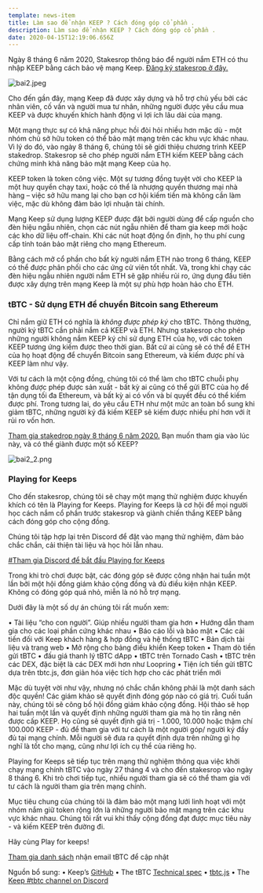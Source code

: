 ```yaml
---
template: news-item
title: Làm sao để nhận KEEP ? Cách đóng góp cổ phần .
description: Làm sao để nhận KEEP ? Cách đóng góp cổ phần .
date: 2020-04-15T12:19:06.656Z
---
```

Ngày 8 tháng 6 năm 2020, Stakesrop thông báo để người nắm ETH có thu nhập KEEP bằng cách bảo vệ mạng Keep. [Đăng ký stakesrop ở đây.](https://www.crowdcast.io/e/keep-stakedrop---live)


![bai2.jpeg](https://cdn.steemitimages.com/DQmaoXzfcg3RepatxbUCc53iD3J7Qvh3SUcg3n1vMYGS31M/bai2.jpeg)

Cho đến gần đây, mạng Keep đã được xây dựng và hỗ trợ chủ yếu bởi các nhân viên, cố vấn và người mua tư nhân, những người được yêu cầu mua KEEP và được khuyến khích hành động vì lợi ích lâu dài của mạng.

Một mạng thực sự có khả năng phục hồi đòi hỏi nhiều hơn mặc dù - một nhóm chủ sở hữu token có thể bảo mật mạng trên các khu vực khác nhau. Vì lý do đó, vào ngày 8 tháng 6, chúng tôi sẽ giới thiệu chương trình KEEP stakedrop. Stakesrop sẽ cho phép người nắm ETH kiếm KEEP bằng cách chứng minh khả năng bảo mật mạng Keep của họ.

KEEP token là token công việc. Một sự tương đồng tuyệt vời cho KEEP là một huy quyền chạy taxi, hoặc có thể là nhượng quyền thương mại nhà hàng – việc sở hữu mang lại cho bạn cơ hội kiếm tiền mà không cần làm việc, mặc dù không đảm bảo lợi nhuận tài chính.

Mạng Keep sử dụng lượng KEEP được đặt bởi người dùng để cấp nguồn cho đèn hiệu ngẫu nhiên, chọn các nút ngẫu nhiên để tham gia keep mới hoặc các kho dữ liệu off-chain. Khi các nút hoạt động ổn định, họ thu phí cung cấp tính toán bảo mật riêng cho mạng Ethereum.

Bằng cách mở cổ phần cho bất kỳ người nắm ETH nào trong 6 tháng, KEEP có thể được phân phối cho các ứng cử viên tốt nhất. Và, trong khi chạy các đèn hiệu ngẫu nhiên người nắm ETH sẽ gặp nhiều rủi ro, ứng dụng đầu tiên được xây dựng trên mạng Keep là một sự phù hợp hoàn hảo cho ETH. 


### tBTC - Sử dụng ETH để chuyển Bitcoin sang Ethereum


Chỉ nắm giữ ETH có nghĩa là *không được phép ký* cho tBTC. Thông thường, người ký tBTC cần phải nắm cả KEEP và ETH. Nhưng stakesrop cho phép những người không nắm KEEP ký chỉ sử dụng ETH của họ, với các token KEEP tương ứng kiếm được theo thời gian. Bất cứ ai cũng sẽ có thể để ETH của họ hoạt động để chuyển Bitcoin sang Ethereum, và kiếm được phí và KEEP làm như vậy.

Với tư cách là một cộng đồng, chúng tôi có thể làm cho tBTC chuỗi phụ không được phép được sản xuất - bất kỳ ai cũng có thể gửi BTC của họ để tận dụng tối đa Ethereum, và bất kỳ ai có vốn và bí quyết đều có thể kiếm được phí.
Trong tương lai, do yêu cầu ETH như một mức an toàn bổ sung khi giảm tBTC, những người ký đã kiếm KEEP sẽ kiếm được nhiều phí hơn với ít rủi ro vốn hơn.

[Tham gia stakedrop ngày 8 tháng 6 năm 2020.](https://www.crowdcast.io/e/keep-stakedrop---live)
Bạn muốn tham gia vào lúc này, và có thể giành được một số KEEP?


![bai2_2.png](https://cdn.steemitimages.com/DQmVJrfM2dVqLs1bG6MsFhHtjuoGTmY51EdprDocNcudqYf/bai2_2.png)


### Playing for Keeps
Cho đến stakesrop, chúng tôi sẽ chạy một mạng thử nghiệm được khuyến khích có tên là Playing for Keeps. Playing for Keeps là cơ hội để mọi người học cách nắm cổ phần trước stakesrop và giành chiến thắng KEEP bằng cách đóng góp cho cộng đồng.

Chúng tôi tập hợp lại trên Discord để đặt vào mạng thử nghiệm, đảm bảo chắc chắn, cải thiện tài liệu và học hỏi lẫn nhau.

[#Tham gia Discord để bắt đầu Playing for Keeps](https://discord.gg/UhfpKCS)

Trong khi trò chơi được bật, các đóng góp sẽ được công nhận hai tuần một lần bởi một hội đồng giám khảo cộng đồng và đủ điều kiện nhận KEEP. Không có đóng góp quá nhỏ, miễn là nó hỗ trợ mạng. 

Dưới đây là một số dự án chúng tôi rất muốn xem:

•	Tài liệu “cho con người”. Giúp nhiều người tham gia hơn
•	Hướng dẫn tham gia cho các loại phần cứng khác nhau
•	Báo cáo lỗi và bảo mật
•	Các cải tiến đối với Keep khách hàng & hợp đồng và hệ thống tBTC
•	Bản dịch tài liệu và trang web
•	Mở rộng cho bảng điều khiển Keep token
•	Tham dò tiền gửi tBTC
•	đấu giá thanh lý tBTC dApp
•	tBTC trên Tornado Cash
•	tBTC trên các DEX, đặc biệt là các DEX mới hơn như Loopring 
•	Tiện ích tiền gửi tBTC dựa trên tbtc.js, đơn giản hóa việc tích hợp cho các phát triển mới

Mặc dù tuyệt vời như vậy, nhưng nó chắc chắn không phải là một danh sách độc quyền! Các giám khảo sẽ quyết định đóng góp nào có giá trị. Cuối tuần này, chúng tôi sẽ công bố hội đồng giám khảo cộng đồng. Hội thảo sẽ họp hai tuần một lần và quyết định những người tham gia mà họ tin rằng nên được cấp KEEP. Họ cũng sẽ quyết định giá trị - 1.000, 10.000 hoặc thậm chí 100.000 KEEP - đủ để tham gia với tư cách là một người góp/ người ký đầy đủ tại mạng chính. Mỗi người sẽ đưa ra quyết định dựa trên những gì họ nghĩ là tốt cho mạng, cũng như lợi ích cụ thể của riêng họ.

Playing for Keeps sẽ tiếp tục trên mạng thử nghiệm thông qua việc khởi chạy mạng chính tBTC vào ngày 27 tháng 4 và cho đến stakesrop vào ngày 8 tháng 6. Khi trò chơi tiếp tục, nhiều người tham gia sẽ có thể tham gia với tư cách là người tham gia trên mạng chính.

Mục tiêu chung của chúng tôi là đảm bảo một mạng lưới linh hoạt với một nhóm nắm giữ token rộng lớn là những người bảo mật mạng trên các khu vực khác nhau. Chúng tôi rất vui khi thấy cộng đồng đạt được mục tiêu này - và kiếm KEEP trên đường đi.

Hãy cùng Play for keeps!

[Tham gia danh sách](https://tbtc.network/#mailing-list) nhận email tBTC để cập nhật

Nguồn bổ sung:
•	Keep’s [GitHub](https://github.com/keep-network)
•	The tBTC [Technical spec](http://docs.keep.network/tbtc/index.pdf)
•	[tbtc.js](https://tbtc.network/news/2020-02-14-announcing-tbtc-js)
•	The [Keep #tbtc channel on Discord](https://chat.tbtc.network)

